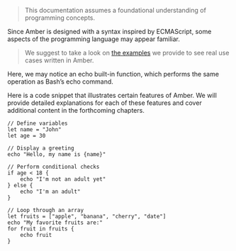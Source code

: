 > This documentation assumes a foundational understanding of programming concepts.

Since Amber is designed with a syntax inspired by ECMAScript, some aspects of the programming language may appear familiar.

> We suggest to take a look on [the examples](https://docs.amber-lang.com/by_example/examples) we provide to see real use cases written in Amber.

Here, we may notice an echo built-in function, which performs the same operation as Bash’s echo command.

Here is a code snippet that illustrates certain features of Amber. We will provide detailed explanations for each of these features and cover additional content in the forthcoming chapters.

```ab
// Define variables
let name = "John"
let age = 30

// Display a greeting
echo "Hello, my name is {name}"

// Perform conditional checks
if age < 18 {
    echo "I'm not an adult yet"
} else {
    echo "I'm an adult"
}

// Loop through an array
let fruits = ["apple", "banana", "cherry", "date"]
echo "My favorite fruits are:"
for fruit in fruits {
    echo fruit
}
```
